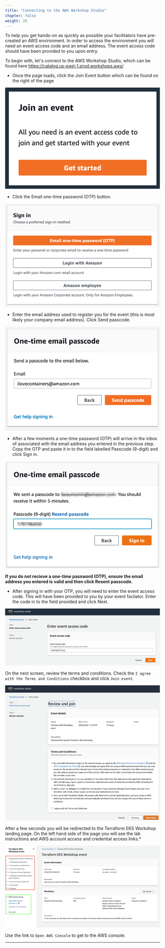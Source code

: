 ```yaml
---
title: "Connecting to the AWS Workshop Studio"
chapter: false
weight: 20
---
```


To help you get hands-on as quickly as possible your facilitators have pre-created an AWS environment. In order to access the environment you will need an event access code and an email address. The event access code should have been provided to you upon entry.

To begin with, let's connect to the AWS Workshop Studio, which can be found here https://catalog.us-east-1.prod.workshops.aws/ 

* Once the page loads, click the Join Event button which can be found on the right of the page

![Event Engine](../../static/images/was_join_event.png)

* Click the Email one-time password (OTP) button.

![Event Engine](../../static/images/was_request_otp.png)

* Enter the email address used to register you for the event (this is most likely your company email address). Click Send passcode.

![Event Engine](../../static/images/was_enter_email_address.png)

* After a few moments a one-time password (OTP) will arrive in the inbox of associated with the email address you entered in the previous step. Copy the OTP and paste it in to the field labelled Passcode (9-digit) and click Sign in.


![Event Engine](../../static/images/wss_enter_otp.png)

**If you do not recieve a one-time password (OTP), ensure the email address you entered is valid and then click Resent passcode.**

* After signing in with your OTP, you will need to enter the event access code. This will have been provided to you by your event facilator. Enter the code in to the field provided and click Next.


![Event Engine](../../static/images/wss_enter_event_access_code.png)

On the next screen, review the terms and conditions. Check the `I agree with the Terms and Conditions` checkbox and click `Join event`.

![Event Engine](../../static/images/wss_review_terms_and_conditions.png)

After a few seconds you will be redirected to the Terraform EKS Workshop landing page. On the left hand side of the page you will see the lab instructions and AWS account access and credential access links.*

![Event Engine](../../static/images/wss_landing.png)

Use the link to `Open AWS Console` to get to the AWS console.

----


